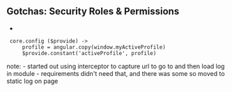 ##  Gotchas: Security Roles & Permissions

-
```
 core.config ($provide) ->
     profile = angular.copy(window.myActiveProfile)
     $provide.constant('activeProfile', profile)
```

note:
    - started out using interceptor to capture url to go to and then load log in module
    - requirements didn't need that, and there was some so moved to static log on page
